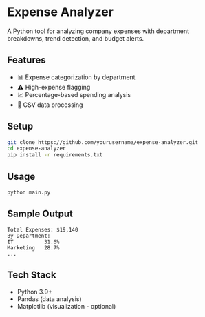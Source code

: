 # Expense Analyzer

A Python tool for analyzing company expenses with department breakdowns, trend detection, and budget alerts.

## Features
- 📊 Expense categorization by department
- ⚠️ High-expense flagging
- 📈 Percentage-based spending analysis
- 📂 CSV data processing

## Setup
```bash
git clone https://github.com/yourusername/expense-analyzer.git
cd expense-analyzer
pip install -r requirements.txt
```

## Usage
```bash
python main.py
```

## Sample Output
```
Total Expenses: $19,140
By Department:
IT          31.6%
Marketing   28.7%
...
```

## Tech Stack
- Python 3.9+
- Pandas (data analysis)
- Matplotlib (visualization - optional)